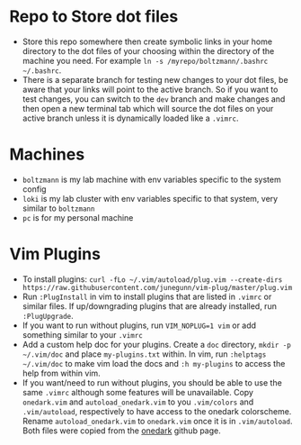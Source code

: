# Repo to Store dot files
- Store this repo somewhere then create symbolic links in your home directory to the dot files of your choosing within the directory of the machine you need. For example `ln -s /myrepo/boltzmann/.bashrc ~/.bashrc`.
- There is a separate branch for testing new changes to your dot files, be aware that your links will point to the active branch. So if you want to test changes, you can switch to the `dev` branch and make changes and then open a new terminal tab which will source the dot files on your active branch unless it is dynamically loaded like a `.vimrc`.

# Machines
- `boltzmann` is my lab machine with env variables specific to the system config
- `loki` is my lab cluster with env variables specific to that system, very similar to `boltzmann`
- `pc` is for my personal machine

# Vim Plugins
- To install plugins: `curl -fLo ~/.vim/autoload/plug.vim --create-dirs https://raw.githubusercontent.com/junegunn/vim-plug/master/plug.vim`
- Run `:PlugInstall` in vim to install plugins that are listed in `.vimrc` or similar files. If up/downgrading plugins that are already installed, run `:PlugUpgrade`.
- If you want to run without plugins, run `VIM_NOPLUG=1 vim` or add something similar to your `.vimrc`
- Add a custom help doc for your plugins. Create a `doc` directory, `mkdir -p ~/.vim/doc` and place `my-plugins.txt` within. In vim, run `:helptags ~/.vim/doc` to make vim load the docs and `:h my-plugins` to access the help from within vim.
- If you want/need to run without plugins, you should be able to use the same `.vimrc` although some features will be unavailable. Copy `onedark.vim` and `autoload_onedark.vim` to you `.vim/colors` and `.vim/autoload`, respectively to have access to the onedark colorscheme. Rename `autoload_onedark.vim` to `onedark.vim` once it is in `.vim/autoload`. Both files were copied from the [onedark][onedark] github page.

[onedark]: https://github.com/joshdick/onedark.vim
